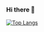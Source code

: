 ### Hi there 👋


[![Top Langs](https://github-readme-stats.vercel.app/api/top-langs/?username=hetame1&layout=compact)](https://github.com/hetame1/github-readme-stats)
